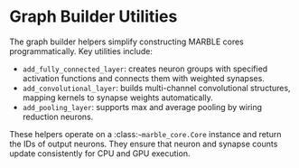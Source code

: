# Graph Builder Utilities

The graph builder helpers simplify constructing MARBLE cores programmatically. Key utilities include:

- `add_fully_connected_layer`: creates neuron groups with specified activation functions and connects them with weighted synapses.
- `add_convolutional_layer`: builds multi-channel convolutional structures, mapping kernels to synapse weights automatically.
- `add_pooling_layer`: supports max and average pooling by wiring reduction neurons.

These helpers operate on a :class:`~marble_core.Core` instance and return the IDs of output neurons. They ensure that neuron and synapse counts update consistently for CPU and GPU execution.
